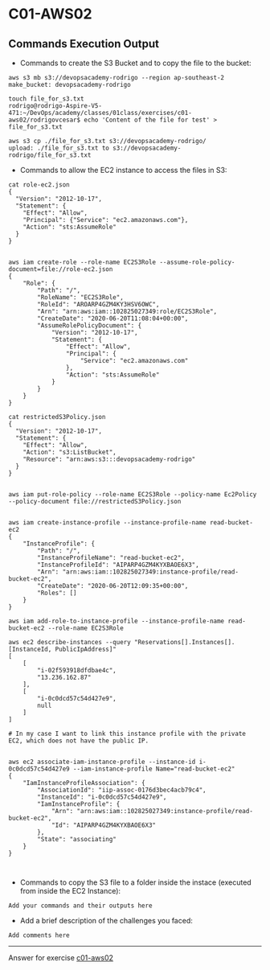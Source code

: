 # C01-AWS02

## Commands Execution Output

- Commands to create the S3 Bucket and to copy the file to the bucket:
```
aws s3 mb s3://devopsacademy-rodrigo --region ap-southeast-2
make_bucket: devopsacademy-rodrigo

touch file_for_s3.txt
rodrigo@rodrigo-Aspire-V5-471:~/DevOps/academy/classes/01class/exercises/c01-aws02/rodrigovcesar$ echo 'Content of the file for test' > file_for_s3.txt

aws s3 cp ./file_for_s3.txt s3://devopsacademy-rodrigo/
upload: ./file_for_s3.txt to s3://devopsacademy-rodrigo/file_for_s3.txt

```

- Commands to allow the EC2 instance to access the files in S3:
```
cat role-ec2.json 
{
  "Version": "2012-10-17",
  "Statement": {
    "Effect": "Allow",
    "Principal": {"Service": "ec2.amazonaws.com"},
    "Action": "sts:AssumeRole"
  }
}


aws iam create-role --role-name EC2S3Role --assume-role-policy-document=file://role-ec2.json
{
    "Role": {
        "Path": "/",
        "RoleName": "EC2S3Role",
        "RoleId": "AROARP4GZM4KY3HSV6OWC",
        "Arn": "arn:aws:iam::102825027349:role/EC2S3Role",
        "CreateDate": "2020-06-20T11:08:04+00:00",
        "AssumeRolePolicyDocument": {
            "Version": "2012-10-17",
            "Statement": {
                "Effect": "Allow",
                "Principal": {
                    "Service": "ec2.amazonaws.com"
                },
                "Action": "sts:AssumeRole"
            }
        }
    }
}

cat restrictedS3Policy.json 
{
  "Version": "2012-10-17",
  "Statement": {
    "Effect": "Allow",
    "Action": "s3:ListBucket",
    "Resource": "arn:aws:s3:::devopsacademy-rodrigo"
  }
}


aws iam put-role-policy --role-name EC2S3Role --policy-name Ec2Policy --policy-document file://restrictedS3Policy.json


aws iam create-instance-profile --instance-profile-name read-bucket-ec2
{
    "InstanceProfile": {
        "Path": "/",
        "InstanceProfileName": "read-bucket-ec2",
        "InstanceProfileId": "AIPARP4GZM4KYXBAOE6X3",
        "Arn": "arn:aws:iam::102825027349:instance-profile/read-bucket-ec2",
        "CreateDate": "2020-06-20T12:09:35+00:00",
        "Roles": []
    }
}

aws iam add-role-to-instance-profile --instance-profile-name read-bucket-ec2 --role-name EC2S3Role

aws ec2 describe-instances --query "Reservations[].Instances[].[InstanceId, PublicIpAddress]"
[
    [
        "i-02f593918dfdbae4c",
        "13.236.162.87"
    ],
    [
        "i-0c0dcd57c54d427e9",
        null
    ]
]

# In my case I want to link this instance profile with the private EC2, which does not have the public IP.


aws ec2 associate-iam-instance-profile --instance-id i-0c0dcd57c54d427e9 --iam-instance-profile Name="read-bucket-ec2"
{
    "IamInstanceProfileAssociation": {
        "AssociationId": "iip-assoc-0176d3bec4acb79c4",
        "InstanceId": "i-0c0dcd57c54d427e9",
        "IamInstanceProfile": {
            "Arn": "arn:aws:iam::102825027349:instance-profile/read-bucket-ec2",
            "Id": "AIPARP4GZM4KYXBAOE6X3"
        },
        "State": "associating"
    }
}



```

- Commands to copy the S3 file to a folder inside the instace (executed from inside the EC2 Instance):
```
Add your commands and their outputs here
```

- Add a brief description of the challenges you faced:
```
Add comments here
```


***
Answer for exercise [c01-aws02](https://github.com/devopsacademyau/academy/blob/635775538e8ad7793b305f48064b09e23c626fb7/classes/01class/exercises/c01-aws02/README.md)